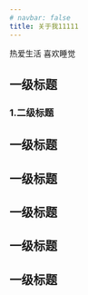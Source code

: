 ```yaml
---
# navbar: false
title: 关于我11111
---
```



热爱生活  喜欢睡觉

## 一级标题

### 1.二级标题
## 一级标题
## 一级标题
## 一级标题
## 一级标题
## 一级标题

